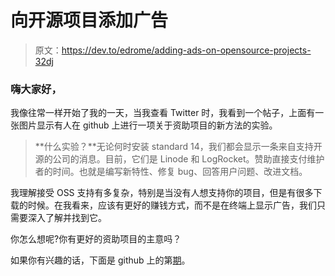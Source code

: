 # 向开源项目添加广告

> 原文：<https://dev.to/edrome/adding-ads-on-opensource-projects-32dj>

### 嗨大家好，

我像往常一样开始了我的一天，当我查看 Twitter 时，我看到一个帖子，上面有一张图片显示有人在 github 上进行一项关于资助项目的新方法的实验。

> **什么实验？**无论何时安装 standard 14，我们都会显示一条来自支持开源的公司的消息。目前，它们是 Linode 和 LogRocket。赞助直接支付维护者的时间。也就是编写新特性、修复 bug、回答用户问题、改进文档。

我理解接受 OSS 支持有多复杂，特别是当没有人想支持你的项目，但是有很多下载的时候。在我看来，应该有更好的赚钱方式，而不是在终端上显示广告，我们只需要深入了解并找到它。

你怎么想呢?你有更好的资助项目的主意吗？

如果你有兴趣的话，下面是 github 上的第[期](https://github.com/standard/standard/issues/1381)。